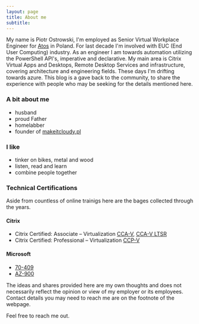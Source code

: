 ```yaml
---
layout: page
title: About me
subtitle:
---
```


My name is Piotr Ostrowski, I'm employed as Senior Virtual Workplace Engineer for [Atos](https://atos.net/en/) in Poland. For last decade I'm involved with EUC (End User Computing) industry. As an engineer I am towards automation utilizing the PowerShell API's, imperative and declarative. My main area is Citrix Virtual Apps and Desktops, Remote Desktop Services and infrastructure, covering architecture and engineering fields. These days I'm drifting towards azure. This blog is a gave back to the community, to share the experience with people who may be seeking for the details mentioned here.

### A bit about me
- husband
- proud Father
- homelabber
- founder of [makeitcloudy.pl](https://makeitcloudy.pl/#)

### I like
- tinker on bikes, metal and wood
- listen, read and learn
- combine people together

### Technical Certifications
Aside from countless of online trainigs here are the bages collected through the years.
#### Citrix 

- Citrix Certified: Associate – Virtualization [CCA-V](https://www.credly.com/badges/738b8925-a3af-4282-b992-8d51045a14ce/public_url), [CCA-V LTSR](https://www.credly.com/badges/170de2d1-c215-4875-8acf-76edc78f758a/public_url)
- Citrix Certified: Professional – Virtualization [CCP-V](https://www.credly.com/badges/170de2d1-c215-4875-8acf-76edc78f758a/public_url)

#### Microsoft

- [70-409](https://www.credly.com/badges/fc1a1bc0-081e-49a7-a4b7-59e074177b73/public_url)
- [AZ-900](https://www.credly.com/badges/5dd83d11-485d-4e65-915d-06bd9c002d4f/public_url)

The ideas and shares provided here are my own thoughts and does not necessarily reflect the opinion or view of my employer or its employees.
Contact details you may need to reach me are on the footnote of the webpage.

Feel free to reach me out.
